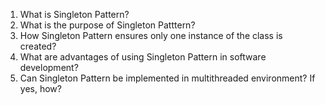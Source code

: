 

1. What is Singleton Pattern?
2. What is the purpose of Singleton Patttern?
3. How Singleton Pattern ensures only one instance of the class is created?
4. What are advantages of using Singleton Pattern in software development?
5. Can Singleton Pattern be implemented in multithreaded environment? If yes, how?